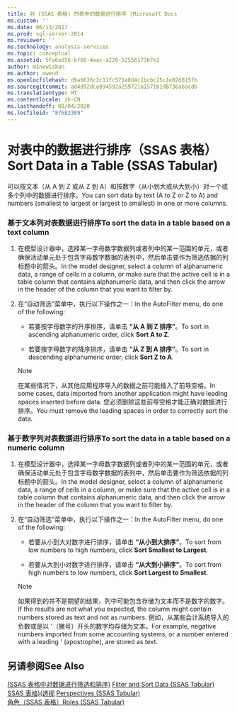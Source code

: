 ```yaml
---
title: 对 (SSAS 表格) 的表中的数据进行排序 |Microsoft Docs
ms.custom: ''
ms.date: 06/13/2017
ms.prod: sql-server-2014
ms.reviewer: ''
ms.technology: analysis-services
ms.topic: conceptual
ms.assetid: 5fa6ad56-bf68-4aac-a226-52556173b7e2
author: minewiskan
ms.author: owend
ms.openlocfilehash: d9a6636c2c11fc571e8d4c1bcbc25c1e02d815fb
ms.sourcegitcommit: ad4d92dce894592a259721a1571b1d8736abacdb
ms.translationtype: MT
ms.contentlocale: zh-CN
ms.lasthandoff: 08/04/2020
ms.locfileid: "87682389"
---
```

# <a name="sort-data-in-a-table-ssas-tabular"></a><span data-ttu-id="40a3a-102">对表中的数据进行排序（SSAS 表格）</span><span class="sxs-lookup"><span data-stu-id="40a3a-102">Sort Data in a Table (SSAS Tabular)</span></span>
  <span data-ttu-id="40a3a-103">可以按文本（从 A 到 Z 或从 Z 到 A）和按数字（从小到大或从大到小）对一个或多个列中的数据进行排序。</span><span class="sxs-lookup"><span data-stu-id="40a3a-103">You can sort data by text (A to Z or Z to A) and numbers (smallest to largest or largest to smallest) in one or more columns.</span></span>  
  
### <a name="to-sort-the-data-in-a-table-based-on-a-text-column"></a><span data-ttu-id="40a3a-104">基于文本列对表数据进行排序</span><span class="sxs-lookup"><span data-stu-id="40a3a-104">To sort the data in a table based on a text column</span></span>  
  
1.  <span data-ttu-id="40a3a-105">在模型设计器中，选择某一字母数字数据列或者列中的某一范围的单元，或者确保活动单元处于包含字母数字数据的表列中，然后单击要作为筛选依据的列标题中的箭头。</span><span class="sxs-lookup"><span data-stu-id="40a3a-105">In the model designer, select a column of alphanumeric data, a range of cells in a column, or make sure that the active cell is in a table column that contains alphanumeric data, and then click the arrow in the header of the column that you want to filter by.</span></span>  
  
2.  <span data-ttu-id="40a3a-106">在“自动筛选”菜单中，执行以下操作之一：</span><span class="sxs-lookup"><span data-stu-id="40a3a-106">In the AutoFilter menu, do one of the following:</span></span>  
  
    -   <span data-ttu-id="40a3a-107">若要按字母数字的升序排序，请单击 **“从 A 到 Z 排序”**。</span><span class="sxs-lookup"><span data-stu-id="40a3a-107">To sort in ascending alphanumeric order, click **Sort A to Z**.</span></span>  
  
    -   <span data-ttu-id="40a3a-108">若要按字母数字的降序排序，请单击 **“从 Z 到 A 排序”**。</span><span class="sxs-lookup"><span data-stu-id="40a3a-108">To sort in descending alphanumeric order, click **Sort Z to A**.</span></span>  
  
    > [!NOTE]  
    >  <span data-ttu-id="40a3a-109">在某些情况下，从其他应用程序导入的数据之前可能插入了前导空格。</span><span class="sxs-lookup"><span data-stu-id="40a3a-109">In some cases, data imported from another application might have leading spaces inserted before data.</span></span> <span data-ttu-id="40a3a-110">您必须删除这些前导空格才能正确对数据进行排序。</span><span class="sxs-lookup"><span data-stu-id="40a3a-110">You must remove the leading spaces in order to correctly sort the data.</span></span>  
  
### <a name="to-sort-the-data-in-a-table-based-on-a-numeric-column"></a><span data-ttu-id="40a3a-111">基于数字列对表数据进行排序</span><span class="sxs-lookup"><span data-stu-id="40a3a-111">To sort the data in a table based on a numeric column</span></span>  
  
1.  <span data-ttu-id="40a3a-112">在模型设计器中，选择某一字母数字数据列或者列中的某一范围的单元，或者确保活动单元处于包含字母数字数据的表列中，然后单击要作为筛选依据的列标题中的箭头。</span><span class="sxs-lookup"><span data-stu-id="40a3a-112">In the model designer, select a column of alphanumeric data, a range of cells in a column, or make sure that the active cell is in a table column that contains alphanumeric data, and then click the arrow in the header of the column that you want to filter by.</span></span>  
  
2.  <span data-ttu-id="40a3a-113">在“自动筛选”菜单中，执行以下操作之一：</span><span class="sxs-lookup"><span data-stu-id="40a3a-113">In the AutoFilter menu, do one of the following:</span></span>  
  
    -   <span data-ttu-id="40a3a-114">若要从小到大对数字进行排序，请单击 **“从小到大排序”**。</span><span class="sxs-lookup"><span data-stu-id="40a3a-114">To sort from low numbers to high numbers, click **Sort Smallest to Largest**.</span></span>  
  
    -   <span data-ttu-id="40a3a-115">若要从大到小对数字进行排序，请单击 **“从大到小排序”**。</span><span class="sxs-lookup"><span data-stu-id="40a3a-115">To sort from high numbers to low numbers, click **Sort Largest to Smallest**.</span></span>  
  
    > [!NOTE]  
    >  <span data-ttu-id="40a3a-116">如果得到的并不是期望的结果，列中可能包含存储为文本而不是数字的数字。</span><span class="sxs-lookup"><span data-stu-id="40a3a-116">If the results are not what you expected, the column might contain numbers stored as text and not as numbers.</span></span> <span data-ttu-id="40a3a-117">例如，从某些会计系统导入的负数或是以 '（撇号）开头的数字均存储为文本。</span><span class="sxs-lookup"><span data-stu-id="40a3a-117">For example, negative numbers imported from some accounting systems, or a number entered with a leading ' (apostrophe), are stored as text.</span></span>  
  
## <a name="see-also"></a><span data-ttu-id="40a3a-118">另请参阅</span><span class="sxs-lookup"><span data-stu-id="40a3a-118">See Also</span></span>  
 <span data-ttu-id="40a3a-119">[&#40;SSAS 表格中对数据进行筛选和排序&#41;](../filter-and-sort-data-ssas-tabular.md) </span><span class="sxs-lookup"><span data-stu-id="40a3a-119">[Filter and Sort Data &#40;SSAS Tabular&#41;](../filter-and-sort-data-ssas-tabular.md) </span></span>  
 <span data-ttu-id="40a3a-120">[SSAS 表格&#41;&#40;透视](perspectives-ssas-tabular.md) </span><span class="sxs-lookup"><span data-stu-id="40a3a-120">[Perspectives &#40;SSAS Tabular&#41;](perspectives-ssas-tabular.md) </span></span>  
 [<span data-ttu-id="40a3a-121">角色（SSAS 表格）</span><span class="sxs-lookup"><span data-stu-id="40a3a-121">Roles &#40;SSAS Tabular&#41;</span></span>](roles-ssas-tabular.md)  
  
  

